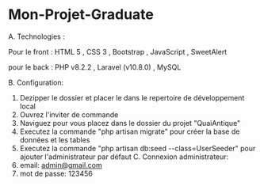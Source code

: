 # Mon-Projet-Graduate


A. Technologies :

Pour le front :
HTML 5 ,
CSS 3 ,
Bootstrap ,
JavaScript ,
SweetAlert


pour le back :
PHP v8.2.2  ,
Laravel (v10.8.0) ,
MySQL


B. Configuration:
1. Dezipper le dossier et placer le dans le repertoire de développement local
2. Ouvrez l'inviter de commande
3. Naviguez pour vous placez dans le dossier du projet "QuaiAntique"
4. Executez la commande "php artisan migrate" pour créer la base de données et les tables
5. Executez la commande "php artisan db:seed --class=UserSeeder" pour ajouter l'administrateur par défaut
C. Connexion administrateur:
1. email: admin@gmail.com
2. mot de passe: 123456


